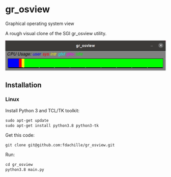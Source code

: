 # gr_osview
Graphical operating system view

A rough visual clone of the SGI gr_osview utility.

![Sample](gr_osview.gif)

## Installation

### Linux
Install Python 3 and TCL/TK toolkit:
```
sudo apt-get update
sudo apt-get install python3.8 python3-tk
```

Get this code:
```
git clone git@github.com:fdachille/gr_osview.git
```

Run:
```
cd gr_osview
python3.8 main.py
```
